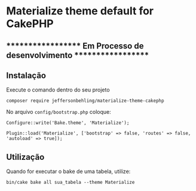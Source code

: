 # Materialize theme default for CakePHP

## ***************** Em Processo de desenvolvimento *****************
## Instalação

Execute o comando dentro do seu projeto

```
composer require jeffersonbehling/materialize-theme-cakephp
```

No arquivo `config/bootstrap.php` coloque:
```
Configure::write('Bake.theme', 'Materialize');
```

```
Plugin::load('Materialize', ['bootstrap' => false, 'routes' => false, 'autoload' => true]);
```
## Utilização

Quando for executar o bake de uma tabela, utilize:

```
bin/cake bake all sua_tabela --theme Materialize
```
